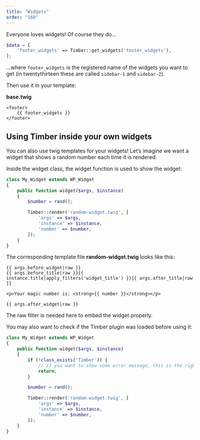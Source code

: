 ```yaml
---
title: "Widgets"
order: "160"
---
```


Everyone loves widgets! Of course they do...

```php
$data = [
    'footer_widgets' => Timber::get_widgets('footer_widgets'),
];
```

...where `footer_widgets` is the registered name of the widgets you want to get (in twentythirteen these are called `sidebar-1` and `sidebar-2`).

Then use it in your template:

**base.twig**

```twig
<footer>
    {{ footer_widgets }}
</footer>
```

## Using Timber inside your own widgets

You can also use twig templates for your widgets! Let’s imagine we want a widget that shows a random number each time it is rendered.

Inside the widget class, the widget function is used to show the widget:

```php
class My_Widget extends WP_Widget
{
    public function widget($args, $instance)
    {
        $number = rand();

        Timber::render('random-widget.twig', [
            'args' => $args,
            'instance' => $instance,
            'number' => $number,
        ]);
    }
}
```

The corresponding template file **random-widget.twig** looks like this:

```twig
{{ args.before_widget|raw }}
{{ args.before_title|raw }}{{ instance.title|apply_filters('widget_title') }}{{ args.after_title|raw }}

<p>Your magic number is: <strong>{{ number }}</strong></p>

{{ args.after_widget|raw }}
```

The raw filter is needed here to embed the widget properly.

You may also want to check if the Timber plugin was loaded before using it:

```php
class My_Widget extends WP_Widget
{
    public function widget($args, $instance)
    {
        if (!class_exists('Timber')) {
            // if you want to show some error message, this is the right place
            return;
        }

        $number = rand();

        Timber::render('random-widget.twig', [
            'args' => $args,
            'instance' => $instance,
            'number' => $number,
        ]);
    }
}
```
